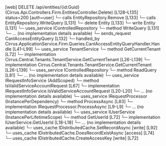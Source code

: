 [web] DELETE /api/entities/{id:Guid}  (Cirrus.Api.Controllers.Firm.EntitiesController.Delete)  [L128–L135] status=200 [auth=user]
  └─ calls EntityRepository.Remove [L133]
  └─ calls EntityRepository.WriteQuery [L131]
  └─ delete Entity [L133]
  └─ write Entity [L131]
  └─ uses_service IControlledRepository<Entity>
    └─ method WriteQuery [L131]
      └─ ... (no implementation details available)
  └─ sends_request CanIAccessEntityQuery [L132]
    └─ handled_by Cirrus.ApplicationService.Firm.Queries.CanIAccessEntityQueryHandler.Handle [L41–L99]
      └─ uses_service TenantService
        └─ method GetCurrentTenant [L72]
          └─ implementation Cirrus.Central.Tenants.TenantService.GetCurrentTenant [L26-L139]
          └─ implementation Cirrus.Central.Tenants.TenantService.GetCurrentTenant [L26-L139]
      └─ uses_service IControlledRepository<Entity>
        └─ method ReadQuery [L81]
          └─ ... (no implementation details available)
      └─ uses_service IRequestInfoService (AddScoped)
        └─ method IsValidServiceAccountRequest [L67]
          └─ implementation IRequestInfoService.IsValidServiceAccountRequest [L20-L20]
          └─ ... (no implementation details available)
      └─ uses_service IRequestProcessor (InstancePerDependency)
        └─ method ProcessAsync [L83]
          └─ implementation IRequestProcessor.ProcessAsync [L9-L9]
          └─ ... (no implementation details available)
      └─ uses_service IUserService (InstancePerLifetimeScope)
        └─ method GetUserId [L72]
          └─ implementation IUserService.GetUserId [L18-L18]
          └─ ... (no implementation details available)
      └─ uses_cache IDistributedCache.SetRecordAsync [write] [L92]
      └─ uses_cache IDistributedCache.DoesRecordExistAsync [access] [L74]
      └─ uses_cache IDistributedCache.CreateAccessKey [write] [L72]

